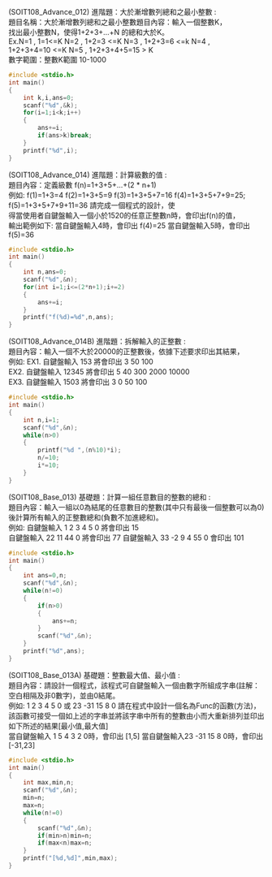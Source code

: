 (SOIT108_Advance_012) 進階題：大於漸增數列總和之最小整數 :  
題目名稱：大於漸增數列總和之最小整數題目內容：輸入一個整數K，  
找出最小整數N，使得1+2+3+…+N 的總和大於K。  
Ex.N=1 , 1=1<=K N=2 , 1+2=3 <=K N=3 , 1+2+3=6 <=k N=4 ,  
1+2+3+4=10 <=K N=5 , 1+2+3+4+5=15 > K   
數字範圍：整數K範圍 10-1000  
```c
#include <stdio.h>
int main()
{
	int k,i,ans=0;
	scanf("%d",&k);
	for(i=1;i<k;i++)
	{
		ans+=i;
		if(ans>k)break;
	}
	printf("%d",i);
}
```

(SOIT108_Advance_014) 進階題：計算級數的值 :   
題目內容：定義級數 f(n)=1+3+5+...+(2 * n+1)   
例如: f(1)=1+3=4 f(2)=1+3+5=9 f(3)=1+3+5+7=16 f(4)=1+3+5+7+9=25;   
f(5)=1+3+5+7+9+11=36 請完成一個程式的設計，使  
得當使用者自鍵盤輸入一個小於1520的任意正整數n時，會印出f(n)的值，  
輸出範例如下: 當自鍵盤輸入4時，會印出 f(4)=25 當自鍵盤輸入5時，會印出 f(5)=36  
```c
#include <stdio.h>
int main()
{
	int n,ans=0;
	scanf("%d",&n);
	for(int i=1;i<=(2*n+1);i+=2)
	{
		ans+=i;
	}
	printf("f(%d)=%d",n,ans);
}
```

(SOIT108_Advance_014B) 進階題：拆解輸入的正整數 :   
題目內容：輸入一個不大於20000的正整數後，依據下述要求印出其結果，  
例如: EX1. 自鍵盤輸入 153 將會印出 3 50 100    
EX2. 自鍵盤輸入 12345 將會印出 5 40 300 2000 10000   
EX3. 自鍵盤輸入 1503 將會印出 3 0 50 100   
```c
#include <stdio.h>
int main()
{
	int n,i=1;
	scanf("%d",&n);
	while(n>0)
	{
		printf("%d ",(n%10)*i);
		n/=10;
		i*=10;
	}
}
```

(SOIT108_Base_013) 基礎題：計算一組任意數目的整數的總和 :  
題目內容：輸入一組以0為結尾的任意數目的整數(其中只有最後一個整數可以為0)  
後計算所有輸入的正整數總和(負數不加進總和)。  
例如: 自鍵盤輸入 1 2 3 4 5 0 將會印出 15   
自鍵盤輸入 22 11 44 0 將會印出 77 自鍵盤輸入 33 -2 9 4 55 0 會印出 101   
```c
#include <stdio.h>
int main()
{
	int ans=0,n;
	scanf("%d",&n);
	while(n!=0)
	{
		if(n>0)
		{
			ans+=n;
		}
		scanf("%d",&n);
	}
	printf("%d",ans);
}
```

(SOIT108_Base_013A) 基礎題：整數最大值、最小值 :   
題目內容：請設計一個程式，該程式可自鍵盤輸入一個由數字所組成字串(註解：空白相隔及非0數字)，並由0結尾。  
例如: 1 2 3 4 5 0 或 23 -31 15 8 0 請在程式中設計一個名為Func的函數(方法)，  
該函數可接受一個如上述的字串並將該字串中所有的整數由小而大重新排列並印出如下所述的結果[最小值,最大值]   
當自鍵盤輸入 1 5 4 3 2 0時，會印出 [1,5] 當自鍵盤輸入23 -31 15 8 0時，會印出 [-31,23]  
```c
#include <stdio.h>
int main()
{
	int max,min,n;
	scanf("%d",&n);
	min=n;
	max=n;
	while(n!=0)
	{
		scanf("%d",&n);
		if(min>n)min=n;
		if(max<n)max=n;
	}
	printf("[%d,%d]",min,max);
}
```
